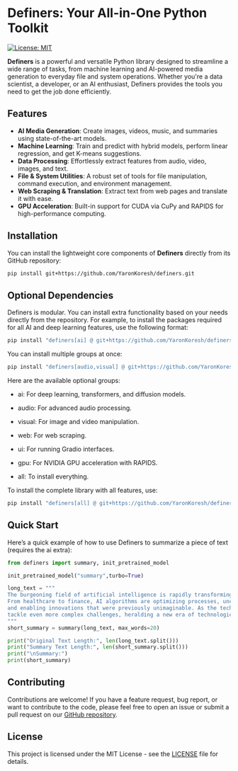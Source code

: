 # Definers: Your All-in-One Python Toolkit

[![License: MIT](https://img.shields.io/badge/License-MIT-yellow.svg)](https://opensource.org/licenses/MIT)

**Definers** is a powerful and versatile Python library designed to streamline a wide range of tasks, from machine learning and AI-powered media generation to everyday file and system operations. Whether you're a data scientist, a developer, or an AI enthusiast, Definers provides the tools you need to get the job done efficiently.

## Features

-   **AI Media Generation**: Create images, videos, music, and summaries using state-of-the-art models.
-   **Machine Learning**: Train and predict with hybrid models, perform linear regression, and get K-means suggestions.
-   **Data Processing**: Effortlessly extract features from audio, video, images, and text.
-   **File & System Utilities**: A robust set of tools for file manipulation, command execution, and environment management.
-   **Web Scraping & Translation**: Extract text from web pages and translate it with ease.
-   **GPU Acceleration**: Built-in support for CUDA via CuPy and RAPIDS for high-performance computing.

## Installation

You can install the lightweight core components of **Definers** directly from its GitHub repository:

```bash
pip install git+https://github.com/YaronKoresh/definers.git
```

## Optional Dependencies

Definers is modular. You can install extra functionality based on your needs directly from the repository. For example, to install the packages required for all AI and deep learning features, use the following format:

```bash
pip install "definers[ai] @ git+https://github.com/YaronKoresh/definers.git"
```

You can install multiple groups at once:

```bash
pip install "definers[audio,visual] @ git+https://github.com/YaronKoresh/definers.git"
```

Here are the available optional groups:

- ai: For deep learning, transformers, and diffusion models.

- audio: For advanced audio processing.

- visual: For image and video manipulation.

- web: For web scraping.

- ui: For running Gradio interfaces.

- gpu: For NVIDIA GPU acceleration with RAPIDS.

- all: To install everything.

To install the complete library with all features, use:

```bash
pip install "definers[all] @ git+https://github.com/YaronKoresh/definers.git"
```

## Quick Start

Here’s a quick example of how to use Definers to summarize a piece of text (requires the ai extra):

```python
from definers import summary, init_pretrained_model

init_pretrained_model("summary",turbo=True)

long_text = """
The burgeoning field of artificial intelligence is rapidly transforming industries worldwide.
From healthcare to finance, AI algorithms are optimizing processes, uncovering insights from vast datasets,
and enabling innovations that were previously unimaginable. As the technology matures, it promises to
tackle even more complex challenges, heralding a new era of technological advancement.
"""
short_summary = summary(long_text, max_words=20)

print("Original Text Length:", len(long_text.split()))
print("Summary Text Length:", len(short_summary.split()))
print("\nSummary:")
print(short_summary)
```

## Contributing

Contributions are welcome! If you have a feature request, bug report, or want to contribute to the code, please feel free to open an issue or submit a pull request on our [GitHub repository](https://github.com/YaronKoresh/definers).

## License

This project is licensed under the MIT License - see the [LICENSE](https://github.com/YaronKoresh/definers/LICENSE) file for details.